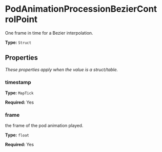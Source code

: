 # PodAnimationProcessionBezierControlPoint

One frame in time for a Bezier interpolation.

**Type:** `Struct`

## Properties

*These properties apply when the value is a struct/table.*

### timestamp

**Type:** `MapTick`

**Required:** Yes

### frame

the frame of the pod animation played.

**Type:** `float`

**Required:** Yes

